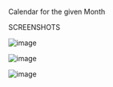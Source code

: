 Calendar for the given Month





SCREENSHOTS

![image](https://github.com/SudeepInGit/calendar-app/assets/106777509/bc8c7219-4efe-4d38-b334-1d7954544999)

![image](https://github.com/SudeepInGit/calendar-app/assets/106777509/ebac94bd-a7aa-4f7c-9913-5385e3b853b2)

![image](https://github.com/SudeepInGit/calendar-app/assets/106777509/79e3aac4-9d1a-4875-aacd-8124e93ed6e6)

